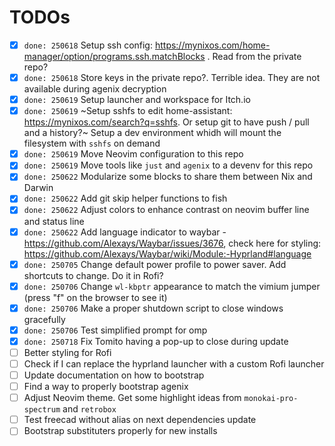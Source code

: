 # TODOs

- [x] `done: 250618` Setup ssh config: https://mynixos.com/home-manager/option/programs.ssh.matchBlocks . Read from the private repo?
- [x] `done: 250618` Store keys in the private repo?. Terrible idea. They are not available during agenix decryption
- [x] `done: 250619` Setup launcher and workspace for Itch.io
- [x] `done: 250619` ~Setup sshfs to edit home-assistant: https://mynixos.com/search?q=sshfs. Or setup git to have push / pull and a history?~
      Setup a dev environment whidh will mount the filesystem with `sshfs` on demand
- [x] `done: 250619` Move Neovim configuration to this repo
- [x] `done: 250619` Move tools like `just` and `agenix` to a devenv for this repo
- [x] `done: 250622` Modularize some blocks to share them between Nix and Darwin
- [x] `done: 250622` Add git skip helper functions to fish
- [x] `done: 250622` Adjust colors to enhance contrast on neovim buffer line and status line
- [x] `done: 250622` Add language indicator to waybar - https://github.com/Alexays/Waybar/issues/3676, check here for styling: https://github.com/Alexays/Waybar/wiki/Module:-Hyprland#language
- [x] `done: 250705` Change default power profile to power saver. Add shortcuts to change. Do it in Rofi?
- [x] `done: 250706` Change `wl-kbptr` appearance to match the vimium jumper (press "f" on the browser to see it)
- [x] `done: 250706` Make a proper shutdown script to close windows gracefully
- [x] `done: 250706` Test simplified prompt for omp
- [x] `done: 250718` Fix Tomito having a pop-up to close during update
- [ ] Better styling for Rofi
- [ ] Check if I can replace the hyprland launcher with a custom Rofi launcher
- [ ] Update documentation on how to bootstrap
- [ ] Find a way to properly bootstrap agenix
- [ ] Adjust Neovim theme. Get some highlight ideas from `monokai-pro-spectrum` and `retrobox`
- [ ] Test freecad without alias on next dependencies update
- [ ] Bootstrap substituters properly for new installs
